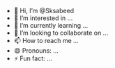 - 👋 Hi, I’m @Sksabeed
- 👀 I’m interested in ...
- 🌱 I’m currently learning ...
- 💞️ I’m looking to collaborate on ...
- 📫 How to reach me ...
- 😄 Pronouns: ...
- ⚡ Fun fact: ...

<!---
Sksabeed/Sksabeed is a ✨ special ✨ repository because its `README.md` (this file) appears on your GitHub profile.
You can click the Preview link to take a look at your changes.
--->
